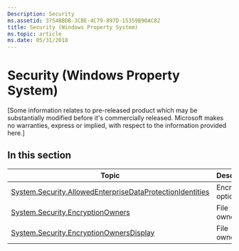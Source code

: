 ```yaml
---
Description: Security
ms.assetid: 3754BBDB-3CBE-4C79-897D-15359B90AC82
title: Security (Windows Property System)
ms.topic: article
ms.date: 05/31/2018
---
```


# Security (Windows Property System)

\[Some information relates to pre-released product which may be substantially modified before it's commercially released. Microsoft makes no warranties, express or implied, with respect to the information provided here.\]

## In this section



| Topic                                                                                                                                        | Description                   |
|----------------------------------------------------------------------------------------------------------------------------------------------|-------------------------------|
| [System.Security.AllowedEnterpriseDataProtectionIdentities](https://www.bing.com/search?q=System.Security.AllowedEnterpriseDataProtectionIdentities)<br/> | Encryption options<br/> |
| [System.Security.EncryptionOwners](props-system-security-encryptionowners.md)<br/>                                                    | File ownership<br/>     |
| [System.Security.EncryptionOwnersDisplay](props-system-security-encryptionownersdisplay.md)<br/>                                      | File ownership<br/>     |



 

 

 




